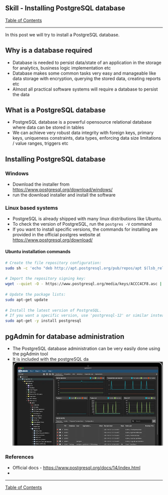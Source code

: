 ## Skill - Installing PostgreSQL database
[Table of Contents](https://nagasudhir.blogspot.com/2020/04/taming-python-table-of-contents.html)

<hr/>
In this post we will try to install a PostgreSQL database.

## Why is a database required
* Database is needed to persist data/state of an application in the storage for analytics, business logic implementation etc
* Database makes some common tasks very easy and manageable like  data storage with encryption, querying the stored data, creating reports etc
* Almost all practical software systems will require a database to persist the data

## What is a PostgreSQL database
* PostgreSQL database is a powerful opensource relational database where data can be stored in tables
* We can achieve very robust data integrity with foreign keys, primary keys, uniqueness constraints, data types, enforcing data size limitations / value ranges, triggers etc

## Installing PostgreSQL database
### Windows
* Download the installer from https://www.postgresql.org/download/windows/
* run the download installer and install the software
### Linux based systems
* PostgreSQL is already shipped with many linux distributions like Ubuntu. 
* To check the version of PostgreSQL, run the ```postgres -V``` command
* If you want to install specific versions, the commands for installing are provided in the official postgres website at https://www.postgresql.org/download/
#### Ubuntu installation commands
```bash
# Create the file repository configuration:
sudo sh -c 'echo "deb http://apt.postgresql.org/pub/repos/apt $(lsb_release -cs)-pgdg main" > /etc/apt/sources.list.d/pgdg.list'

# Import the repository signing key:
wget --quiet -O - https://www.postgresql.org/media/keys/ACCC4CF8.asc | sudo apt-key add -

# Update the package lists:
sudo apt-get update

# Install the latest version of PostgreSQL.
# If you want a specific version, use 'postgresql-12' or similar instead of 'postgresql':
sudo apt-get -y install postgresql
```
## pgAdmin for database administration
* The PostgreSQL database administration can be very easily done using the  pgAdmin tool
* It is included with the postgreSQL da 
![pgAdmin_snap](https://github.com/nagasudhirpulla/taming_python/raw/master/blog/skills/assets/img/pgAdmin_snap.png)

### References
* Official docs - https://www.postgresql.org/docs/14/index.html
* 
<hr/>

[Table of Contents](https://nagasudhir.blogspot.com/2020/04/taming-python-table-of-contents.html)



<!--stackedit_data:
eyJoaXN0b3J5IjpbLTE3NzUxOTU2MTQsLTkxNTEyMTAxMiwxMz
U0OTg1NTMzLDk2MjkyNzA3NCwtNjQwMTEzNzM1LC04NTM1ODYy
MzldfQ==
-->